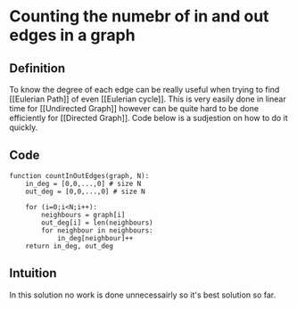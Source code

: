 # Counting the numebr of in and out edges in a graph
## Definition
To know the degree of each edge can be really useful when trying to find [[Eulerian Path]] of even [[Eulerian cycle]]. This is very easily done in linear time for [[Undirected Graph]] however can be quite hard to be done efficiently for [[Directed Graph]]. Code below is a sudjestion on how to do it quickly.

## Code
```pseudo
function countInOutEdges(graph, N):
	in_deg = [0,0,...,0] # size N
	out_deg = [0,0,...,0] # size N

	for (i=0;i<N;i++):
		neighbours = graph[i]
		out_deg[i] = len(neighbours)
		for neighbour in neighbours:
			in_deg[neighbour]++	
	return in_deg, out_deg
```

## Intuition
In this solution no work is done unnecessairly so it's best solution so far.